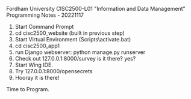 Fordham University
CISC2500-L01
"Information and Data Management"
Programming Notes - 20221117

1) Start Command Prompt
2) cd cisc2500_website (built in previous step)
3) Start Virtual Environment (Scripts\activate.bat)
4) cd cisc2500_app1
5) run Django webserver: python manage.py runserver
6) Check out 127.0.0.1:8000/survey is it there? yes?
7) Start Wing IDE.
8) Try 127.0.0.1:8000/opensecrets
9) Hooray it is there!

Time to Program.